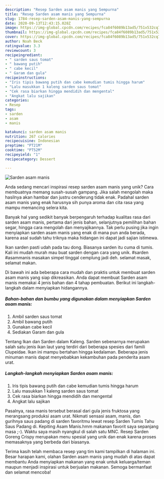 ```yaml
---
description: "Resep Sarden asam manis yang Sempurna"
title: "Resep Sarden asam manis yang Sempurna"
slug: 1784-resep-sarden-asam-manis-yang-sempurna
date: 2020-09-13T12:43:15.028Z
image: https://img-global.cpcdn.com/recipes/fca84f6089b13ad5/751x532cq70/sarden-asam-manis-foto-resep-utama.jpg
thumbnail: https://img-global.cpcdn.com/recipes/fca84f6089b13ad5/751x532cq70/sarden-asam-manis-foto-resep-utama.jpg
cover: https://img-global.cpcdn.com/recipes/fca84f6089b13ad5/751x532cq70/sarden-asam-manis-foto-resep-utama.jpg
author: Noah Beck
ratingvalue: 3.3
reviewcount: 3
recipeingredient:
- " sarden saus tomat"
- " bawang putih"
- " cabe kecil"
- " Garam dan gula"
recipeinstructions:
- "Iris tipis bawang putih dan cabe kemudian tumis hingga harum"
- "Lalu masukkan 1 kaleng sarden saus tomat"
- "Cek rasa biarkan hingga mendidih dan mengental"
- "Angkat lalu sajikan"
categories:
- Resep
tags:
- sarden
- asam
- manis

katakunci: sarden asam manis 
nutrition: 267 calories
recipecuisine: Indonesian
preptime: "PT21M"
cooktime: "PT52M"
recipeyield: "1"
recipecategory: Dessert

---
```



![Sarden asam manis](https://img-global.cpcdn.com/recipes/fca84f6089b13ad5/751x532cq70/sarden-asam-manis-foto-resep-utama.jpg)

Anda sedang mencari inspirasi resep sarden asam manis yang unik? Cara membuatnya memang susah-susah gampang. Jika salah mengolah maka hasilnya akan hambar dan justru cenderung tidak enak. Padahal sarden asam manis yang enak harusnya sih punya aroma dan cita rasa yang mampu memancing selera kita.

Banyak hal yang sedikit banyak berpengaruh terhadap kualitas rasa dari sarden asam manis, pertama dari jenis bahan, selanjutnya pemilihan bahan segar, hingga cara mengolah dan menyajikannya. Tak perlu pusing jika ingin menyiapkan sarden asam manis yang enak di mana pun anda berada, karena asal sudah tahu triknya maka hidangan ini dapat jadi sajian istimewa.

Ikan sarden pasti udah pada tau dong. Biasanya sarden itu cuma di tumis. Kali ini mudah murah mau buat sarden dengan cara yang unik. #sarden #asammanis masakan simpel tinggal cemplung jadi deh. selamat masak, selamat makan.


Di bawah ini ada beberapa cara mudah dan praktis untuk membuat sarden asam manis yang siap dikreasikan. Anda dapat membuat Sarden asam manis memakai 4 jenis bahan dan 4 tahap pembuatan. Berikut ini langkah-langkah dalam menyiapkan hidangannya.

<!--inarticleads1-->

##### Bahan-bahan dan bumbu yang digunakan dalam menyiapkan Sarden asam manis:

1. Ambil  sarden saus tomat
1. Ambil  bawang putih
1. Gunakan  cabe kecil
1. Sediakan  Garam dan gula


Tentang Ikan dan Sarden dalam Kaleng. Sarden sebenarnya merupakan salah satu jenis ikan laut yang terdiri dari beberapa spesies dari famili Clupeidae. Ikan ini mampu bertahan hingga kedalaman. Beberapa jenis minuman manis dapat menyebabkan kekambuhan pada penderita asam urat. 

<!--inarticleads2-->

##### Langkah-langkah menyiapkan Sarden asam manis:

1. Iris tipis bawang putih dan cabe kemudian tumis hingga harum
1. Lalu masukkan 1 kaleng sarden saus tomat
1. Cek rasa biarkan hingga mendidih dan mengental
1. Angkat lalu sajikan


Pasalnya, rasa manis tersebut berasal dari gula jenis fruktosa yang merangsang produksi asam urat. Nikmati sensasi asam, manis, dan gurihnya saus padang di sarden favoritmu lewat resep Sarden Tumis Tahu Saus Padang di. Kepiting Asam Manis.hmm makanan favorit saya sepanjang masa ;-). Waktu saya masih nyangkul di salah satu MNC. Resep Sarden Goreng Crispy merupakan menu spesial yang unik dan enak karena proses memasaknya yang berbeda dari biasanya. 

Terima kasih telah membaca resep yang tim kami tampilkan di halaman ini. Besar harapan kami, olahan Sarden asam manis yang mudah di atas dapat membantu Anda menyiapkan makanan yang enak untuk keluarga/teman maupun menjadi inspirasi untuk berjualan makanan. Semoga bermanfaat dan selamat mencoba!

